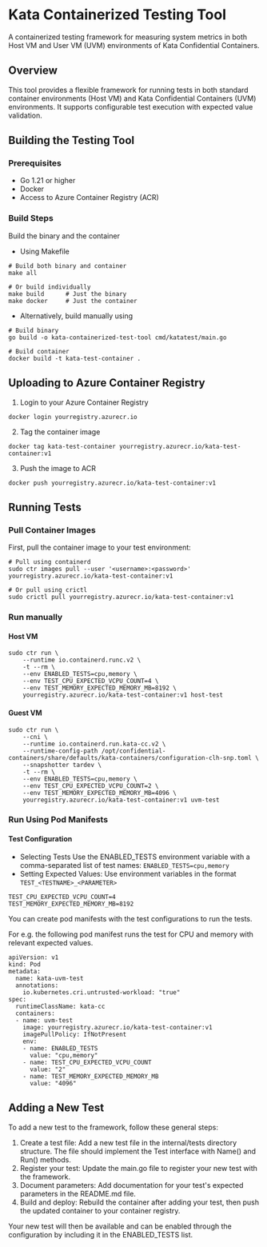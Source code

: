 # Kata Containerized Testing Tool

A containerized testing framework for measuring system metrics in both Host VM and User VM (UVM) environments of Kata Confidential Containers.

## Overview
This tool provides a flexible framework for running tests in both standard container environments (Host VM) and Kata Confidential Containers (UVM) environments. It supports configurable test execution with expected value validation.

## Building the Testing Tool

### Prerequisites

- Go 1.21 or higher
- Docker
- Access to Azure Container Registry (ACR)

### Build Steps

Build the binary and the container

- Using Makefile
```
# Build both binary and container
make all

# Or build individually
make build      # Just the binary
make docker     # Just the container
```
- Alternatively, build manually using 

```
# Build binary
go build -o kata-containerized-test-tool cmd/katatest/main.go

# Build container
docker build -t kata-test-container .
```

## Uploading to Azure Container Registry
1. Login to your Azure Container Registry

```
docker login yourregistry.azurecr.io
```

2. Tag the container image

```
docker tag kata-test-container yourregistry.azurecr.io/kata-test-container:v1
```

3. Push the image to ACR

```
docker push yourregistry.azurecr.io/kata-test-container:v1
```
## Running Tests

### Pull Container Images
First, pull the container image to your test environment:
```
# Pull using containerd
sudo ctr images pull --user '<username>:<password>' yourregistry.azurecr.io/kata-test-container:v1

# Or pull using crictl
sudo crictl pull yourregistry.azurecr.io/kata-test-container:v1
```
### Run manually 

#### Host VM
```
sudo ctr run \
    --runtime io.containerd.runc.v2 \
    -t --rm \
    --env ENABLED_TESTS=cpu,memory \
    --env TEST_CPU_EXPECTED_VCPU_COUNT=4 \
    --env TEST_MEMORY_EXPECTED_MEMORY_MB=8192 \
    yourregistry.azurecr.io/kata-test-container:v1 host-test
```

#### Guest VM
```
sudo ctr run \
    --cni \
    --runtime io.containerd.run.kata-cc.v2 \
    --runtime-config-path /opt/confidential-containers/share/defaults/kata-containers/configuration-clh-snp.toml \
    --snapshotter tardev \
    -t --rm \
    --env ENABLED_TESTS=cpu,memory \
    --env TEST_CPU_EXPECTED_VCPU_COUNT=2 \
    --env TEST_MEMORY_EXPECTED_MEMORY_MB=4096 \
    yourregistry.azurecr.io/kata-test-container:v1 uvm-test
```

### Run Using Pod Manifests

#### Test Configuration
- Selecting Tests
Use the ENABLED_TESTS environment variable with a comma-separated list of test names:
`ENABLED_TESTS=cpu,memory`
- Setting Expected Values: 
Use environment variables in the format `TEST_<TESTNAME>_<PARAMETER>`
```
TEST_CPU_EXPECTED_VCPU_COUNT=4
TEST_MEMORY_EXPECTED_MEMORY_MB=8192
```
You can create pod manifests with the test configurations to run the tests. 

For e.g. the following pod manifest runs the test for CPU and memory with relevant expected values.

```
apiVersion: v1
kind: Pod
metadata:
  name: kata-uvm-test
  annotations:
    io.kubernetes.cri.untrusted-workload: "true"
spec:
  runtimeClassName: kata-cc
  containers:
  - name: uvm-test
    image: yourregistry.azurecr.io/kata-test-container:v1
    imagePullPolicy: IfNotPresent
    env:
    - name: ENABLED_TESTS
      value: "cpu,memory"
    - name: TEST_CPU_EXPECTED_VCPU_COUNT
      value: "2"
    - name: TEST_MEMORY_EXPECTED_MEMORY_MB
      value: "4096"
```

## Adding a New Test

To add a new test to the framework, follow these general steps:

1. Create a test file: Add a new test file in the internal/tests directory structure. The file should implement the Test interface with Name() and Run() methods.
2. Register your test: Update the main.go file to register your new test with the framework.
3. Document parameters: Add documentation for your test's expected parameters in the README.md file.
4. Build and deploy: Rebuild the container after adding your test, then push the updated container to your container registry.

Your new test will then be available and can be enabled through the configuration by including it in the ENABLED_TESTS list.

